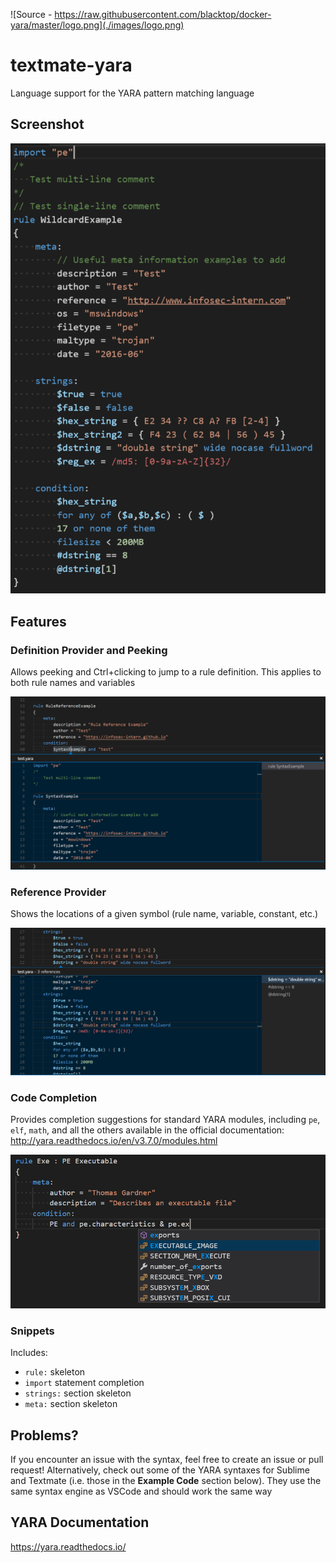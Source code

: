 ![Source - https://raw.githubusercontent.com/blacktop/docker-yara/master/logo.png](./images/logo.png)

# textmate-yara
Language support for the YARA pattern matching language

## Screenshot
![Image as of 04 Sept 2016](./images/04092016.PNG)

## Features

### Definition Provider and Peeking
Allows peeking and Ctrl+clicking to jump to a rule definition. This applies to both rule names and variables

![Go To Definition](./images/peek_rules.PNG)

### Reference Provider
Shows the locations of a given symbol (rule name, variable, constant, etc.)

![Find All References](./images/references.PNG)

### Code Completion
Provides completion suggestions for standard YARA modules, including `pe`, `elf`, `math`, and all the others available in the official documentation: http://yara.readthedocs.io/en/v3.7.0/modules.html

![Code Completion](./images/module_completion.PNG)

### Snippets
Includes:
* `rule:` skeleton
* `import` statement completion
* `strings:` section skeleton
* `meta:` section skeleton

## Problems?
If you encounter an issue with the syntax, feel free to create an issue or pull request!
Alternatively, check out some of the YARA syntaxes for Sublime and Textmate (i.e. those in the <b>Example Code</b> section below).
They use the same syntax engine as VSCode and should work the same way

## YARA Documentation
https://yara.readthedocs.io/
